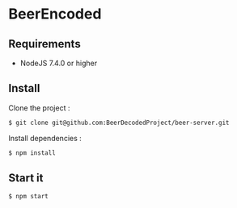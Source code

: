 # BeerEncoded

## Requirements

* NodeJS 7.4.0 or higher

## Install

Clone the project : 

```bash
$ git clone git@github.com:BeerDecodedProject/beer-server.git
```

Install dependencies :

```bash
$ npm install
```

## Start it

```bash
$ npm start
```

